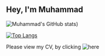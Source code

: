 ## Hey, I'm Muhammad 

![Muhammad's GitHub stats](https://github-readme-stats.vercel.app/api?username=msc49&count_private=true&show_icons=true&theme=dark))


[![Top Langs](https://github-readme-stats.vercel.app/api/top-langs/?username=msc49)](https://github.com/msc49/github-readme-stats)

Please view my CV, by clicking ![here](https://github.com/msc49/DigitalCV)
